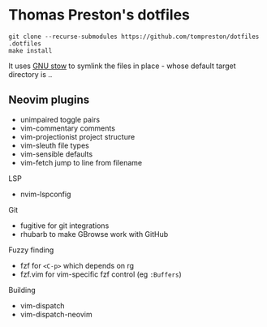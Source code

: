# Thomas Preston's dotfiles

    git clone --recurse-submodules https://github.com/tompreston/dotfiles .dotfiles
    make install

It uses [GNU stow](https://www.gnu.org/software/stow/manual/stow.html) to
symlink the files in place - whose default target directory is ..

## Neovim plugins
* unimpaired toggle pairs
* vim-commentary comments
* vim-projectionist project structure
* vim-sleuth file types
* vim-sensible defaults
* vim-fetch jump to line from filename

LSP
* nvim-lspconfig

Git
* fugitive for git integrations
* rhubarb to make GBrowse work with GitHub

Fuzzy finding
* fzf for `<C-p>` which depends on rg
* fzf.vim for vim-specific fzf control (eg `:Buffers`)

Building
* vim-dispatch
* vim-dispatch-neovim
